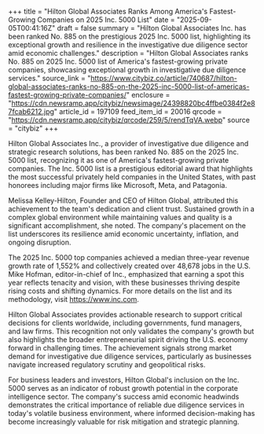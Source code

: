 +++
title = "Hilton Global Associates Ranks Among America's Fastest-Growing Companies on 2025 Inc. 5000 List"
date = "2025-09-05T00:41:16Z"
draft = false
summary = "Hilton Global Associates Inc. has been ranked No. 885 on the prestigious 2025 Inc. 5000 list, highlighting its exceptional growth and resilience in the investigative due diligence sector amid economic challenges."
description = "Hilton Global Associates ranks No. 885 on 2025 Inc. 5000 list of America's fastest-growing private companies, showcasing exceptional growth in investigative due diligence services."
source_link = "https://www.citybiz.co/article/740687/hilton-global-associates-ranks-no-885-on-the-2025-inc-5000-list-of-americas-fastest-growing-private-companies/"
enclosure = "https://cdn.newsramp.app/citybiz/newsimage/24398820bc4ffbe0384f2e87fcab6212.jpg"
article_id = 197109
feed_item_id = 20016
qrcode = "https://cdn.newsramp.app/citybiz/qrcode/259/5/rendTqVA.webp"
source = "citybiz"
+++

<p>Hilton Global Associates Inc., a provider of investigative due diligence and strategic research solutions, has been ranked No. 885 on the 2025 Inc. 5000 list, recognizing it as one of America's fastest-growing private companies. The Inc. 5000 list is a prestigious editorial award that highlights the most successful privately held companies in the United States, with past honorees including major firms like Microsoft, Meta, and Patagonia.</p><p>Melissa Kelley-Hilton, Founder and CEO of Hilton Global, attributed this achievement to the team's dedication and client trust. Sustained growth in a complex global environment while maintaining values and quality is a significant accomplishment, she noted. The company's placement on the list underscores its resilience amid economic uncertainty, inflation, and ongoing disruption.</p><p>The 2025 Inc. 5000 top companies achieved a median three-year revenue growth rate of 1,552% and collectively created over 48,678 jobs in the U.S. Mike Hofman, editor-in-chief of Inc., emphasized that earning a spot this year reflects tenacity and vision, with these businesses thriving despite rising costs and shifting dynamics. For more details on the list and its methodology, visit <a href="https://www.inc.com" rel="nofollow" target="_blank">https://www.inc.com</a>.</p><p>Hilton Global Associates provides actionable research to support critical decisions for clients worldwide, including governments, fund managers, and law firms. This recognition not only validates the company's growth but also highlights the broader entrepreneurial spirit driving the U.S. economy forward in challenging times. The achievement signals strong market demand for investigative due diligence services, particularly as businesses navigate increased regulatory scrutiny and geopolitical risks.</p><p>For business leaders and investors, Hilton Global's inclusion on the Inc. 5000 serves as an indicator of robust growth potential in the corporate intelligence sector. The company's success amid economic headwinds demonstrates the critical importance of reliable due diligence services in today's volatile business environment, where informed decision-making has become increasingly valuable for risk mitigation and strategic planning.</p>